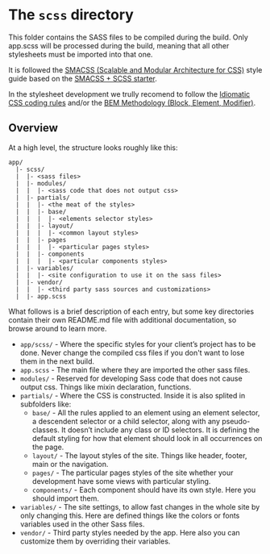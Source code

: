 The `scss` directory
===============================

This folder contains the SASS files to be compiled during the build. Only app.scss will be processed during the build, meaning that all other stylesheets must be imported into that one.

It is followed the [SMACSS (Scalable and Modular Architecture for CSS)](http://smacss.com) style guide based on the [SMACSS + SCSS starter](https://github.com/jonathanpath/SASS-SMACSS).

In the stylesheet development we trully recomend to follow the [Idiomatic CSS coding rules](https://github.com/necolas/idiomatic-css) and/or the [BEM Methodology (Block, Element, Modifier)](https://en.bem.info/method/).

## Overview ##


At a high level, the structure looks roughly like this:

```
app/
  |- scss/
  |  |- <sass files>
  |  |- modules/
  |  |  |- <sass code that does not output css>
  |  |- partials/
  |  |  |- <the meat of the styles>
  |  |  |- base/
  |  |  |  |- <elements selector styles>
  |  |  |- layout/
  |  |  |  |- <common layout styles>
  |  |  |- pages
  |  |  |  |- <particular pages styles>
  |  |  |- components
  |  |  |  |- <particular components styles>
  |  |- variables/
  |  |  |- <site configuration to use it on the sass files>
  |  |- vendor/
  |  |  |- <third party sass sources and customizations>
  |  |- app.scss
```

What follows is a brief description of each entry, but some key directories contain their own README.md file with additional documentation, so browse around to learn more.

- `app/scss/` - Where the specific styles for your client’s project has to be done. Never change the compiled css files if you don't want to lose them in the next build.
- `app.scss` - The main file where they are imported the other sass files.
- `modules/` - Reserved for developing Sass code that does not cause output css. Things like mixin declaration, functions.
- `partials/` - Where the CSS is constructed. Inside it is also splited in subfolders like:
  + `base/` - All the rules applied to an element using an element selector, a descendent selector or a child selector, along with any pseudo-classes. It doesn’t include any class or ID selectors. It is defining the default styling for how that element should look in all occurrences on the page.
  + `layout/` - The layout styles of the site. Things like header, footer, main or the navigation.
  + `pages/` - The particular pages styles of the site whether your development have some views with particular styling.
  + `components/` - Each component should have its own style. Here you should import them.
- `variables/` - The site settings, to allow fast changes in the whole site by only changing this. Here are defined things like the colors or fonts variables used in the other Sass files.
- `vendor/` - Third party styles needed by the app. Here also you can customize them by overriding their variables.
